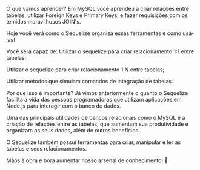 O que vamos aprender?
Em MySQL você aprendeu a criar relações entre tabelas, utilizar Foreign Keys e Primary Keys, e fazer requisições com os temidos maravilhosos JOIN's.

Hoje você verá como o Sequelize organiza essas ferramentas e como usá-las!

Você será capaz de:
Utilizar o sequelize para criar relacionamento 1:1 entre tabelas;

Utilizar o sequelize para criar relacionamento 1:N entre tabelas;

Utilizar métodos que simulam comandos de integração de tabelas.

Por que isso é importante?
Já vimos anteriormente o quanto o Sequelize facilita a vida das pessoas programadoras que utilizam aplicações em Node.js para interagir com o banco de dados.

Uma das principais utilidades de bancos relacionais como o MySQL é a criação de relações entre as tabelas, que aumentam sua produtividade e organizam os seus dados, além de outros benefícios.

O Sequelize também possui ferramentas para criar, manipular e ler as tabelas e seus relacionamentos.

Mãos à obra e bora aumentar nosso arsenal de conhecimento! 🚀